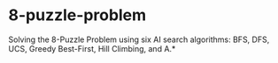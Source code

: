 # 8-puzzle-problem
Solving the 8-Puzzle Problem using six AI search algorithms: BFS, DFS, UCS, Greedy Best-First, Hill Climbing, and A.*
